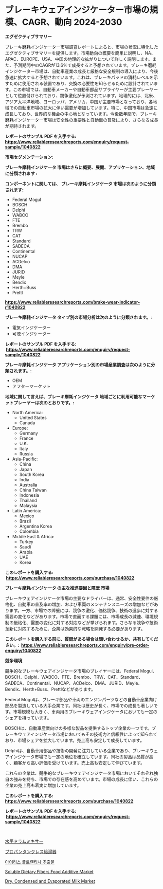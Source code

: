 <p><h1>ブレーキウェアインジケーター市場の規模、CAGR、動向 2024-2030</h1></p><p><strong>エグゼクティブサマリー</strong></p>
<p><p>ブレーキ磨耗インジケーター市場調査レポートによると、市場の状況に特化したエグゼクティブサマリーを提供します。市場動向の概要を簡単に説明し、NA、APAC、EUROPE、USA、中国の地理的な拡がりについて詳しく説明します。また、予測期間中のCAGRが13.6％で成長すると予想されています。ブレーキ磨耗インジケーター市場は、自動車産業の成長と厳格な安全規制の導入により、今後急速に拡大すると予想されています。これは、ブレーキパッドの消耗レベルを示すために使用される装置であり、交換の必要性を知らせるために設計されています。この市場では、自動車メーカーや自動車部品サプライヤーが主要プレーヤーとして位置付けられており、競争激化が予測されています。地理的には、北米、アジア太平洋地域、ヨーロッパ、アメリカ、中国が主要市場となっており、各地域での自動車市場の拡大に伴い需要が増加しています。特に、中国市場は急速に成長しており、世界的な機会の中心地となっています。今後数年間で、ブレーキ磨耗インジケーター市場は安全性の重要性と自動車の普及により、さらなる成長が期待されます。</p></p>
<p><strong>レポートのサンプル PDF を入手する: <a href="https://www.reliableresearchreports.com/enquiry/request-sample/1040822">https://www.reliableresearchreports.com/enquiry/request-sample/1040822</a></strong></p>
<p><strong>市場セグメンテーション:</strong></p>
<p><strong> ブレーキ摩耗インジケータ 市場はさらに概要、展開、アプリケーション、地域に分類されます :</strong></p>
<p><strong>コンポーネントに関しては、 ブレーキ摩耗インジケータ 市場は次のように分類されます: &nbsp;</strong></p>
<p><ul><li>Federal Mogul</li><li>BOSCH</li><li>Delphi</li><li>WABCO</li><li>FTE</li><li>Brembo</li><li>TRW</li><li>CAT</li><li>Standard</li><li>SADECA</li><li>Continental</li><li>NUCAP</li><li>ACDelco</li><li>DMA</li><li>JURID</li><li>Meyle</li><li>Bendix</li><li>Herth+Buss</li><li>Prettl</li></ul></p>
<p><strong><a href="https://www.reliableresearchreports.com/brake-wear-indicator-r1040822">https://www.reliableresearchreports.com/brake-wear-indicator-r1040822</a></strong></p>
<p><strong> ブレーキ摩耗インジケータ タイプ別の市場分析は次のように分類されます。:</strong></p>
<p><ul><li>電気インジケーター</li><li>可聴インジケーター</li></ul></p>
<p><strong>レポートのサンプル PDF を入手する: &nbsp;<a href="https://www.reliableresearchreports.com/enquiry/request-sample/1040822">https://www.reliableresearchreports.com/enquiry/request-sample/1040822</a></strong></p>
<p><strong> ブレーキ摩耗インジケータ アプリケーション別の市場産業調査は次のように分類されます。:</strong></p>
<p><ul><li>OEM</li><li>アフターマーケット</li></ul></p>
<p><strong>地域に関して言えば、ブレーキ摩耗インジケータ 地域ごとに利用可能なマーケットプレーヤーは次のとおりです。:</strong></p>
<p><ul>
    <li>
        North America:
        <ul>
            <li>United States</li>
            <li>Canada</li>
        </ul>
    </li>
    <li>
        Europe:
        <ul>
            <li>Germany</li>
            <li>France</li>
            <li>U.K.</li>
            <li>Italy</li>
            <li>Russia</li>
        </ul>
    </li>
    <li>
        Asia-Pacific:
        <ul>
            <li>China</li>
            <li>Japan</li>
            <li>South Korea</li>
            <li>India</li>
            <li>Australia</li>
            <li>China Taiwan</li>
            <li>Indonesia</li>
            <li>Thailand</li>
            <li>Malaysia</li>
        </ul>
    </li>
    <li>
        Latin America:
        <ul>
            <li>Mexico</li>
            <li>Brazil</li>
            <li>Argentina Korea</li>
            <li>Colombia</li>
        </ul>
    </li>
    <li>
        Middle East & Africa:
        <ul>
            <li>Turkey</li>
            <li>Saudi</li>
            <li>Arabia</li>
            <li>UAE</li>
            <li>Korea</li>
        </ul>
    </li>
    </ul></p>
<p><strong>このレポートを購入する: &nbsp;<a href="https://www.reliableresearchreports.com/purchase/1040822">https://www.reliableresearchreports.com/purchase/1040822</a></strong></p>
<p><strong>ブレーキ摩耗インジケータ の主な推進要因と障壁 市場</strong></p>
<p><p>ブレーキウェアインジケータ市場の主要なドライバーは、通常、安全性要件の厳格化、自動車の普及率の増加、および車両のメンテナンスニーズの増加などがあります。一方、市場での障壁には、競争の激化、価格競争、技術の進歩に対する需要の変化などがあります。市場で直面する課題には、市場成長の減速、環境規制の厳格化、需要の変化に対する対応などが挙げられます。さらなる競争や技術革新に対応するために、企業は効果的な戦略を開発する必要があります。</p></p>
<p><strong>このレポートを購入する前に、質問がある場合は問い合わせるか、共有してください。:&nbsp; <a href="https://www.reliableresearchreports.com/enquiry/pre-order-enquiry/1040822">https://www.reliableresearchreports.com/enquiry/pre-order-enquiry/1040822</a></strong></p>
<p><strong>競争環境</strong></p>
<p><p>競争的なブレーキウェアインジケータ市場のプレイヤーには、Federal Mogul、BOSCH、Delphi、WABCO、FTE、Brembo、TRW、CAT、Standard、SADECA、Continental、NUCAP、ACDelco、DMA、JURID、Meyle、Bendix、Herth+Buss、Prettlなどがあります。</p><p>Federal Mogulは、ブレーキ部品や車両のエンジンパーツなどの自動車産業向け部品を製造している大手企業です。同社は歴史が長く、市場での成長も著しいです。市場規模も大きく、車両用のブレーキウェアインジケータにおいても一定のシェアを持っています。</p><p>BOSCHは、自動車産業向けの多様な製品を提供するトップ企業の一つです。ブレーキウェアインジケータ市場においてもその技術力と信頼性によって知られており、市場シェアを拡大しています。売上高も安定して成長しています。</p><p>Delphiは、自動車用部品や技術の開発に注力している企業であり、ブレーキウェアインジケータ市場でも一定の地位を確立しています。同社の製品は品質が高く、顧客から高い評価を受けています。売上高も安定して伸びています。</p><p>これらの企業は、競争的なブレーキウェアインジケータ市場においてそれぞれ独自の強みを持ち、市場での存在感を高めています。市場の成長に伴い、これらの企業の売上高も着実に増加しています。</p></p>
<p><strong>このレポートを購入する: &nbsp; <a href="https://www.reliableresearchreports.com/purchase/1040822">https://www.reliableresearchreports.com/purchase/1040822</a></strong></p>
<p><strong>レポートのサンプル PDF を入手する: &nbsp;<a href="https://www.reliableresearchreports.com/enquiry/request-sample/1040822">https://www.reliableresearchreports.com/enquiry/request-sample/1040822</a></strong><strong></strong></p>
<p>&nbsp;</p>
<p><p><a href="https://medium.com/@luckeycorbin/%E6%B0%B4%E5%B9%B3%E3%83%89%E3%83%A9%E3%83%A0%E3%83%9F%E3%82%AD%E3%82%B5%E3%83%BC%E5%B8%82%E5%A0%B4%E3%82%A4%E3%83%B3%E3%82%B5%E3%82%A4%E3%83%88-%E5%B8%82%E5%A0%B4%E5%8B%95%E5%90%91-%E6%88%90%E9%95%B7-2024%E5%B9%B4%E3%81%8B%E3%82%892031%E5%B9%B4%E3%81%BE%E3%81%A7%E3%81%AE%E4%BA%88%E6%B8%AC-62c9ed7e286e">水平ドラムミキサー</a></p><p><a href="https://medium.com/@lindrup2/%E3%83%97%E3%83%AD%E3%83%91%E3%83%B3%E3%82%BF%E3%83%B3%E3%82%AF%E3%83%AC%E3%82%B9%E7%B5%A6%E6%B9%AF%E5%99%A8%E3%81%AE%E5%B8%82%E5%A0%B4%E8%A6%8F%E6%A8%A1%E3%81%AF-%E4%B8%96%E7%95%8C%E3%81%AE%E7%94%A3%E6%A5%AD%E3%81%AB%E3%81%8A%E3%81%91%E3%82%8B%E6%9C%80%E9%81%A9%E3%81%AA%E3%83%9E%E3%83%BC%E3%82%B1%E3%83%86%E3%82%A3%E3%83%B3%E3%82%B0%E3%83%81%E3%83%A3%E3%83%8D%E3%83%AB%E3%82%92%E6%98%8E%E3%82%89%E3%81%8B%E3%81%AB%E3%81%97%E3%81%A6%E3%81%84%E3%81%BE%E3%81%99-28dc3ccb5559">プロパンタンクレス給湯器</a></p><p><a href="https://medium.com/@juliastanley2022/%EC%95%84%EC%9D%B4%EB%A6%AC%EC%8A%A4-%ED%94%8C%EB%A1%9C%EB%A0%8C%ED%8B%B0%EB%82%98-%EC%B6%94%EC%B6%9C%EB%AC%BC-%EC%8B%9C%EC%9E%A5-%EB%B3%B4%EA%B3%A0%EC%84%9C%EB%8A%94-%EC%9D%B4-%EC%8B%9C%EC%9E%A5%EC%9D%98-%EC%B5%9C%EC%8B%A0-%ED%8A%B8%EB%A0%8C%EB%93%9C%EC%99%80-%EC%84%B1%EC%9E%A5-%EA%B8%B0%ED%9A%8C%EB%A5%BC-%EB%B3%B4%EC%97%AC%EC%A4%8D%EB%8B%88%EB%8B%A4-e944ce34a5a6">아이리스 플로렌티나 추출물</a></p><p><a href="https://github.com/okotobwrhuteie/Market-Research-Report-List-2/blob/main/soluble-dietary-fibers-food-additive-market.md">Soluble Dietary Fibers Food Additive Market</a></p><p><a href="https://github.com/myacatherineblakecaczo9vcsw/Market-Research-Report-List-2/blob/main/dry-condensed-and-evaporated-milk-market.md">Dry, Condensed and Evaporated Milk Market</a></p></p>